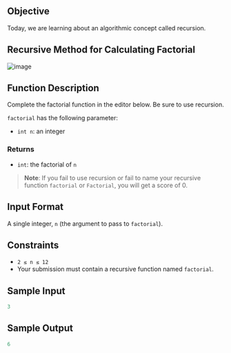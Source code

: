 ## Objective
Today, we are learning about an algorithmic concept called recursion.

## Recursive Method for Calculating Factorial
![image](https://github.com/user-attachments/assets/b0a7ac6f-db08-46c8-9dd0-d301ba6b6a22)


## Function Description
Complete the factorial function in the editor below. Be sure to use recursion.

`factorial` has the following parameter:
- `int n`: an integer

### Returns
- `int`: the factorial of `n`

> **Note**: If you fail to use recursion or fail to name your recursive function `factorial` or `Factorial`, you will get a score of 0.

## Input Format
A single integer, `n` (the argument to pass to `factorial`).

## Constraints
- `2 ≤ n ≤ 12`
- Your submission must contain a recursive function named `factorial`.

## Sample Input
```yaml
3
```

## Sample Output
```yaml
6
```
